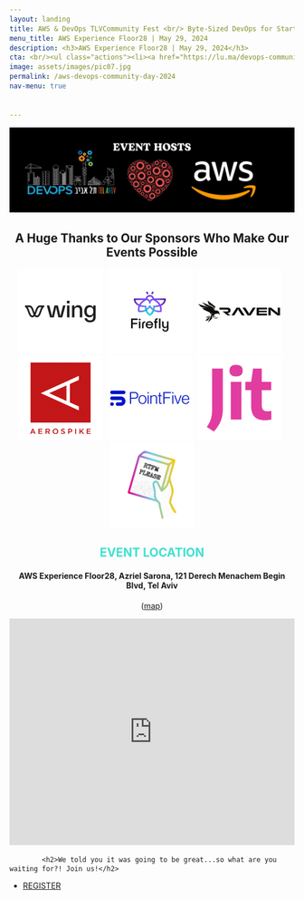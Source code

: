 ```yaml
---
layout: landing
title: AWS & DevOps TLVCommunity Fest <br/> Byte-Sized DevOps for Startups 2024 
menu_title: AWS Experience Floor28 | May 29, 2024
description: <h3>AWS Experience Floor28 | May 29, 2024</h3>
cta: <br/><ul class="actions"><li><a href="https://lu.ma/devops-community-day-2024" class="button special fit" target="_blank"> REGISTER NOW</a></li></ul>
image: assets/images/pic07.jpg
permalink: /aws-devops-community-day-2024
nav-menu: true


---
```


<!-- Main -->
<div id="main" class="alt">

<!-- One -->
<section id="one">
	<div class="inner">


 <div class="box" style="text-align: center;">

<img src="/assets/images/devops-community-day-crop2.jpg">		

<h2> A Huge Thanks to Our Sponsors Who Make Our Events Possible </h2>
 <a href="https://wing.cloud"
        target="_blank"><img src="/assets/images/sponsor-logos/wing-2-logo-SQ.png"
             width="150px"></a>&nbsp;&nbsp;<a
        href="https://firefly.ai"
        target="_blank"><img src="/assets/images/sponsor-logos/firefly-logo-SQ.png" width="150px"></a>&nbsp;&nbsp;<a
        href="https://raven.io"
        target="_blank"><img src="/assets/images/sponsor-logos/raven-logo-SQ.png" width="150px"></a>&nbsp;&nbsp;<a
        href="https://aerospike.com"
        target="_blank"><img src="/assets/images/sponsor-logos/aerospike-SQ.png" width="150px"></a>&nbsp;&nbsp;<a
        href="https://pointfive.co"
        target="_blank"><img src="/assets/images/sponsor-logos/pointfive-logo-SQ.png" width="150px"></a>&nbsp;&nbsp;<a
        href="https://jit.io"
        target="_blank"><img src="/assets/images/sponsor-logos/jit-SQ.png" width="150px"></a>&nbsp;&nbsp;<a
        href="https://rtfmplease.dev"
        target="_blank"><img src="/assets/images/sponsor-logos/rtfm-SQ.png" width="150px"></a>

</div>

               
<a id="agenda"></a>

<script src="https://static.elfsight.com/platform/platform.js" data-use-service-core defer></script>
<div class="elfsight-app-03ed32cd-8162-4e3d-b015-e473714a328f" data-elfsight-app-lazy></div>


</div>
<div class="inner">

 <div class="box" style="text-align: center;">
       <h2 style="text-transform: uppercase; color: turquoise;">EVENT LOCATION</h2>
       <h4>AWS Experience Floor28, Azriel Sarona, 121 Derech Menachem Begin Blvd, Tel Aviv</h4>
       <p>(<a href="https://maps.app.goo.gl/wb6LNQ1GHuvdSLsVA" target="_blank">map</a>)</p>
  
   <p style="text-align: center;"> <iframe src="https://www.google.com/maps/embed?pb=!1m18!1m12!1m3!1d3380.905497353656!2d34.786448976433775!3d32.071804673966376!2m3!1f0!2f0!3f0!3m2!1i1024!2i768!4f13.1!3m3!1m2!1s0x151d4b9c4620ee5b%3A0xa060857953cd4476!2sAzrieli%20Sarona%20Tower!5e0!3m2!1sen!2sil!4v1712752726113!5m2!1sen!2sil" width="100%" height="400" style="border:0;" allowfullscreen="" loading="lazy"></iframe></p>

</div>


<a id="register"></a>

			<h2>We told you it was going to be great...so what are you waiting for?! Join us!</h2>
<ul class="actions">
                    <li><a href="https://lu.ma/devops-community-day-2024" class="button next">REGISTER</a></li>
                </ul>

</div>

